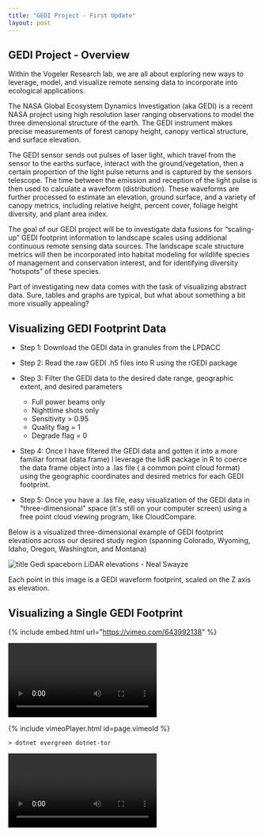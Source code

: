 ```yaml
---
title: "GEDI Project - First Update"
layout: post
---
```


## GEDI Project - Overview

Within the Vogeler Research lab, we are all about exploring new ways to leverage, model, and visualize remote sensing data to incorporate into ecological applications.

The NASA Global Ecosystem Dynamics Investigation (aka GEDI) is a recent NASA project using high resolution laser ranging observations to model the three dimensional structure of the earth. The GEDI instrument makes precise measurements of forest canopy height, canopy vertical structure, and surface elevation.

The GEDI sensor sends out pulses of laser light, which travel from the sensor to the earths surface, interact with the ground/vegetation, then a certain proportion of the light pulse returns and is captured by the sensors telescope. The time between the emission and reception of the light pulse is then used to calculate a waveform (distribution). These waveforms are further processed to estimate an elevation, ground surface, and a variety of canopy metrics, including relative height, percent cover, foliage height diversity, and plant area index.

The goal of our GEDI project will be to investigate data fusions for “scaling-up” GEDI footprint information to landscape scales using additional continuous remote sensing data sources. The landscape scale structure metrics will then be incorporated into habitat modeling for wildlife species of management and conservation interest, and for identifying diversity “hotspots” of these species. 

Part of investigating new data comes with the task of visualizing abstract data. Sure, tables and graphs are typical, but what about something a bit more visually appealing?

## Visualizing GEDI Footprint Data

- Step 1: Download the GEDI data in granules from the LPDACC

- Step 2: Read the raw GEDI .h5 files into R using the rGEDI package

- Step 3: Filter the GEDI data to the desired date range, geographic extent, and desired parameters 

    - Full power beams only
    - Nighttime shots only
    - Sensitivity > 0.95
    - Quality flag = 1
    - Degrade flag = 0
    
- Step 4: Once I have filtered the GEDI data and gotten it into a more familiar format (data frame) I leverage the lidR package in R to coerce the data frame object into a .las file ( a common point cloud format) using the geographic coordinates and desired metrics for each GEDI footprint.

- Step 5:  Once you have a .las file, easy visualization of the GEDI data in "three-dimensional" space (it's still on your computer screen) using a free point cloud viewing program, like CloudCompare.

Below is a visualized three-dimensional example of GEDI footprint elevations across our desired study region (spanning Colorado, Wyoming, Idaho, Oregon, Washington, and Montana)

![title](https://i.imgur.com/Z6c221z.jpg)
Gedi spaceborn LiDAR elevations - Neal Swayze

Each point in this image is a GEDI waveform footprint, scaled on the Z axis as elevation. 

## Visualizing a Single GEDI Footprint

{% include embed.html url="https://vimeo.com/643992138" %}



<video src= "https://player.vimeo.com/video/643992138?h=4b2f89dc24&amp;badge=0&amp;autopause=0&amp;player_id=0&amp;app_id=58479" controls="controls" style="max-width: 730px;">
</video>

{% include vimeoPlayer.html id=page.vimeoId %}

```
> dotnet evergreen dotnet-tor
```



<video src="https://user-images.githubusercontent.com/169707/126715420-991ad821-9ac8-4b66-b79e-e0966e0f3a89.mp4" controls="controls" style="max-width: 730px;">
</video>
